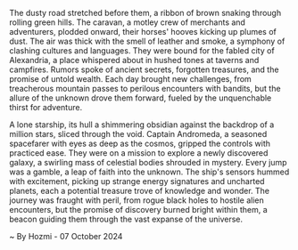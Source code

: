 
The dusty road stretched before them, a ribbon of brown snaking through rolling green hills. The caravan, a motley crew of merchants and adventurers, plodded onward, their horses' hooves kicking up plumes of dust. The air was thick with the smell of leather and smoke, a symphony of clashing cultures and languages. They were bound for the fabled city of Alexandria, a place whispered about in hushed tones at taverns and campfires. Rumors spoke of ancient secrets, forgotten treasures, and the promise of untold wealth. Each day brought new challenges, from treacherous mountain passes to perilous encounters with bandits, but the allure of the unknown drove them forward, fueled by the unquenchable thirst for adventure.

A lone starship, its hull a shimmering obsidian against the backdrop of a million stars, sliced through the void. Captain Andromeda, a seasoned spacefarer with eyes as deep as the cosmos, gripped the controls with practiced ease. They were on a mission to explore a newly discovered galaxy, a swirling mass of celestial bodies shrouded in mystery. Every jump was a gamble, a leap of faith into the unknown. The ship's sensors hummed with excitement, picking up strange energy signatures and uncharted planets, each a potential treasure trove of knowledge and wonder. The journey was fraught with peril, from rogue black holes to hostile alien encounters, but the promise of discovery burned bright within them, a beacon guiding them through the vast expanse of the universe. 

~ By Hozmi - 07 October 2024
